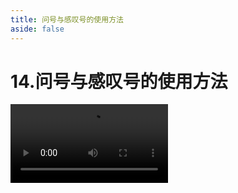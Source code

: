 ```yaml
---
title: 问号与感叹号的使用方法
aside: false
---
```


# 14.问号与感叹号的使用方法

<video autoplay src="http://qn.chinavanes.com/tech/14.问号与感叹号的使用方法.mp4" controls controlsList="nodownload" width="50%"/>

